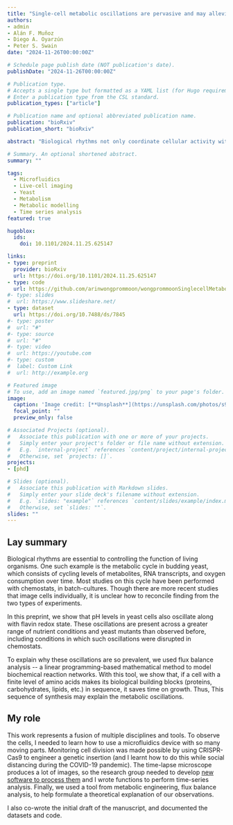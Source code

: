 ```yaml
---
title: "Single-cell metabolic oscillations are pervasive and may alleviate a proteome constraint"
authors:
- admin
- Alán F. Muñoz
- Diego A. Oyarzún
- Peter S. Swain
date: "2024-11-26T00:00:00Z"

# Schedule page publish date (NOT publication's date).
publishDate: "2024-11-26T00:00:00Z"

# Publication type.
# Accepts a single type but formatted as a YAML list (for Hugo requirements).
# Enter a publication type from the CSL standard.
publication_types: ["article"]

# Publication name and optional abbreviated publication name.
publication: "bioRxiv"
publication_short: "bioRxiv"

abstract: "Biological rhythms not only coordinate cellular activity with external signals, but may also enable internal coordination. The metabolic cycle in budding yeast is perhaps the most well-studied example. Historically researchers have investigated this cycle in populations growing in chemostats, but more recently time-lapse microscopy has revealed single-cell oscillations in the redox state of enzyme cofactors and in ATP levels. How to relate the results of these two types of assays is however unclear. Here we report single-cell rhythms too in intracellular pH and show that oscillations in the redox state of flavin molecules occur in auxotrophic and prototrophic strains, in nutrients favouring respiration or fermentation, and in deletion mutants for which oscillations in chemostats are either unobservable or disrupted. To explain the pervasiveness of these rhythms, we postulate that cells generate oscillations to alleviate a proteome constraint -- amino acids cells use for one class of enzymes are unavailable for others. Using flux balance analysis with an enzyme-constrained genome-scale metabolic model, we show that, with a finite proteome, sequential synthesis of biomass components typically generates a shorter doubling time than synthesising components in parallel. Our results suggest that the metabolic cycle drives growth and is potentially widespread because all cells grow within a proteome constraint."

# Summary. An optional shortened abstract.
summary: ""

tags:
  - Microfluidics
  - Live-cell imaging
  - Yeast
  - Metabolism
  - Metabolic modelling
  - Time series analysis
featured: true

hugoblox:
  ids:
    doi: 10.1101/2024.11.25.625147

links:
- type: preprint
  provider: bioRxiv
  url: https://doi.org/10.1101/2024.11.25.625147
- type: code
  url: https://github.com/arinwongprommoon/wongprommoonSinglecellMetabolicOscillations2024
#- type: slides
#  url: https://www.slideshare.net/
- type: dataset
  url: https://doi.org/10.7488/ds/7845
#- type: poster
#  url: "#"
#- type: source
#  url: "#"
#- type: video
#  url: https://youtube.com
#- type: custom
#  label: Custom Link
#  url: http://example.org

# Featured image
# To use, add an image named `featured.jpg/png` to your page's folder. 
image:
  caption: 'Image credit: [**Unsplash**](https://unsplash.com/photos/s9CC2SKySJM)'
  focal_point: ""
  preview_only: false

# Associated Projects (optional).
#   Associate this publication with one or more of your projects.
#   Simply enter your project's folder or file name without extension.
#   E.g. `internal-project` references `content/project/internal-project/index.md`.
#   Otherwise, set `projects: []`.
projects:
- [phd]

# Slides (optional).
#   Associate this publication with Markdown slides.
#   Simply enter your slide deck's filename without extension.
#   E.g. `slides: "example"` references `content/slides/example/index.md`.
#   Otherwise, set `slides: ""`.
slides: ""
---
```


## Lay summary
Biological rhythms are essential to controlling the function of living organisms. One such example is the metabolic cycle in budding yeast, which consists of cycling levels of metabolites, RNA transcripts, and oxygen consumption over time. Most studies on this cycle have been performed with chemostats, in batch-cultures. Though there are more recent studies that image cells individually, it is unclear how to reconcile finding from the two types of experiments.

In this preprint, we show that pH levels in yeast cells also oscillate along with flavin redox state. These oscillations are present across a greater range of nutrient conditions and yeast mutants than observed before, including conditions in which such oscillations were disrupted in chemostats.

To explain why these oscillations are so prevalent, we used flux balance analysis -- a linear programming-based mathematical method to model biochemical reaction networks. With this tool, we show that, if a cell with a finite level of amino acids makes its biological building blocks (proteins, carbohydrates, lipids, etc.) in sequence, it saves time on growth. Thus, This sequence of synthesis may explain the metabolic oscillations.

## My role
This work represents a fusion of multiple disciplines and tools. To observe the cells, I needed to learn how to use a microfluidics device with so many moving parts. Monitoring cell division was made possible by using CRISPR-Cas9 to engineer a genetic insertion (and I learnt how to do this while social distancing during the COVID-19 pandemic). The time-lapse microscope produces a lot of images, so the research group needed to develop [new software to process them](https://pypi.org/project/aliby/) and I wrote functions to perform time-series analysis. Finally, we used a tool from metabolic engineering, flux balance analysis, to help formulate a theoretical explanation of our observations.

I also co-wrote the initial draft of the manuscript, and documented the datasets and code.
